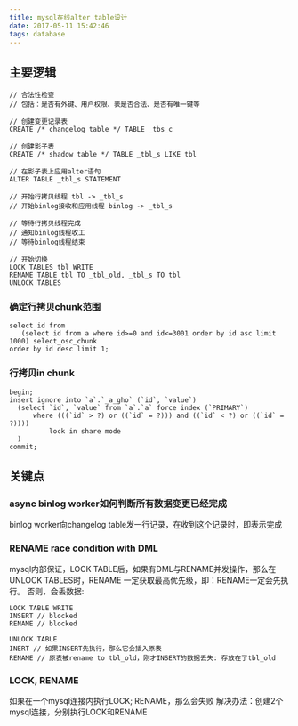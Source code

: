 ```yaml
---
title: mysql在线alter table设计
date: 2017-05-11 15:42:46
tags: database
---
```


## 主要逻辑

```
// 合法性检查
// 包括：是否有外键、用户权限、表是否合法、是否有唯一键等

// 创建变更记录表
CREATE /* changelog table */ TABLE _tbs_c

// 创建影子表
CREATE /* shadow table */ TABLE _tbl_s LIKE tbl

// 在影子表上应用alter语句
ALTER TABLE _tbl_s STATEMENT

// 开始行拷贝线程 tbl -> _tbl_s
// 开始binlog接收和应用线程 binlog -> _tbl_s

// 等待行拷贝线程完成
// 通知binlog线程收工
// 等待binlog线程结束

// 开始切换
LOCK TABLES tbl WRITE
RENAME TABLE tbl TO _tbl_old, _tbl_s TO tbl 
UNLOCK TABLES
```

### 确定行拷贝chunk范围

```
select id from 
   (select id from a where id>=0 and id<=3001 order by id asc limit 1000) select_osc_chunk 
order by id desc limit 1;
```

### 行拷贝in chunk

```
begin;
insert ignore into `a`.`_a_gho` (`id`, `value`)
  (select `id`, `value` from `a`.`a` force index (`PRIMARY`)
      where (((`id` > ?) or ((`id` = ?))) and ((`id` < ?) or ((`id` = ?)))) 
          lock in share mode
  )
commit;
```

## 关键点

### async binlog worker如何判断所有数据变更已经完成

binlog worker向changelog table发一行记录，在收到这个记录时，即表示完成

### RENAME race condition with DML

mysql内部保证，LOCK TABLE后，如果有DML与RENAME并发操作，那么在UNLOCK TABLES时，RENAME
一定获取最高优先级，即：RENAME一定会先执行。
否则，会丢数据:
```
LOCK TABLE WRITE
INSERT // blocked
RENAME // blocked

UNLOCK TABLE
INERT // 如果INSERT先执行，那么它会插入原表
RENAME // 原表被rename to tbl_old，刚才INSERT的数据丢失: 存放在了tbl_old
```

### LOCK, RENAME

如果在一个mysql连接内执行LOCK; RENAME，那么会失败
解决办法：创建2个mysql连接，分别执行LOCK和RENAME

